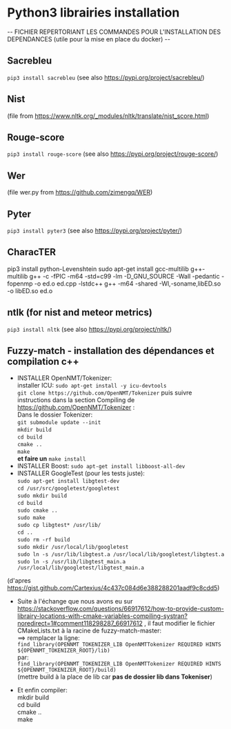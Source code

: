 
# Python3 librairies installation
-- FICHIER REPERTORIANT LES COMMANDES POUR L'INSTALLATION DES DEPENDANCES (utile pour la mise en place du docker) --

## Sacrebleu
```pip3 install sacrebleu```
(see also https://pypi.org/project/sacrebleu/)

## Nist
(file from https://www.nltk.org/_modules/nltk/translate/nist_score.html)

## Rouge-score
```pip3 install rouge-score```
(see also https://pypi.org/project/rouge-score/)

## Wer
(file wer.py from https://github.com/zimengq/WER)

## Pyter
```pip3 install pyter3```
(see also https://pypi.org/project/pyter/)

## CharacTER
pip3 install python-Levenshtein
sudo apt-get install gcc-multilib g++-multilib
g++ -c -fPIC -m64 -std=c99 -lm -D_GNU_SOURCE -Wall -pedantic -fopenmp -o ed.o ed.cpp -lstdc++
g++ -m64 -shared -Wl,-soname,libED.so -o libED.so ed.o

## ntlk (for nist and meteor metrics)
```pip3 install nltk```
(see also https://pypi.org/project/nltk/)


## Fuzzy-match - installation des dépendances et compilation c++

- INSTALLER OpenNMT/Tokenizer: <br>
 installer ICU: `sudo apt-get install -y icu-devtools`<br>
`git clone https://github.com/OpenNMT/Tokenizer` puis suivre instructions dans la section Compiling de https://github.com/OpenNMT/Tokenizer : <br>
 Dans le dossier Tokenizer:<br>
`git submodule update --init`<br>
`mkdir build`<br>
`cd build`<br>
`cmake ..`<br>
`make`<br>
**et faire un** `make install`<br>
- INSTALLER Boost: `sudo apt-get install libboost-all-dev`<br>
- INSTALLER GoogleTest (pour les tests juste): <br>
`sudo apt-get install libgtest-dev`<br>
`cd /usr/src/googletest/googletest`<br>
`sudo mkdir build`<br>
`cd build`<br>
`sudo cmake ..`<br>
`sudo make`<br>
`sudo cp libgtest* /usr/lib/`<br>
`cd ..`<br>
`sudo rm -rf build`<br>
`sudo mkdir /usr/local/lib/googletest`<br>
`sudo ln -s /usr/lib/libgtest.a /usr/local/lib/googletest/libgtest.a`<br>
`sudo ln -s /usr/lib/libgtest_main.a /usr/local/lib/googletest/libgtest_main.a`<br>

(d'apres https://gist.github.com/Cartexius/4c437c084d6e388288201aadf9c8cdd5)<br>

- Suite à l'échange que nous avons eu sur https://stackoverflow.com/questions/66917612/how-to-provide-custom-librairy-locations-with-cmake-variables-compiling-systran?noredirect=1#comment118298287_66917612 , il faut modifier le fichier CMakeLists.txt à la racine de fuzzy-match-master:<br>
==> remplacer la ligne: <br>
`find_library(OPENNMT_TOKENIZER_LIB OpenNMTTokenizer REQUIRED HINTS ${OPENNMT_TOKENIZER_ROOT}/lib)`<br>
par:<br>
`find_library(OPENNMT_TOKENIZER_LIB OpenNMTTokenizer REQUIRED HINTS ${OPENNMT_TOKENIZER_ROOT}/build)`<br>
(mettre build à la place de lib car **pas de dossier lib dans Tokeniser**)<br>

- Et enfin compiler:  <br>
mkdir build<br>
cd build<br>
cmake ..<br>
make<br>

